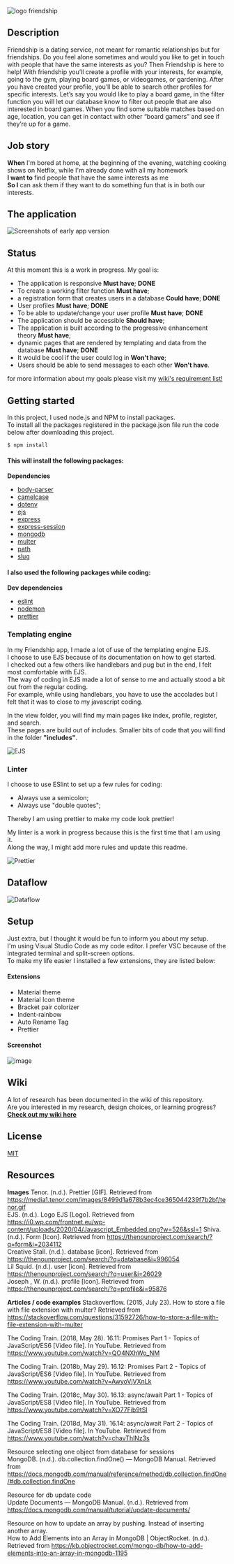 ![logo friendship](https://raw.githubusercontent.com/NathanNeelis/Project-Tech/master/Styleguide/guide/Friendship_logo-full-RGB_2.jpg)

## Description

Friendship is a dating service, not meant for romantic relationships but for friendships. Do you feel alone sometimes and would you like to get in touch with people that have the same interests as you? Then Friendship is here to help! With friendship you’ll create a profile with your interests, for example, going to the gym, playing board games, or videogames, or gardening. After you have created your profile, you’ll be able to search other profiles for specific interests. Let’s say you would like to play a board game, in the filter function you will let our database know to filter out people that are also interested in board games. When you find some suitable matches based on age, location, you can get in contact with other “board gamers” and see if they’re up for a game.

## Job story

**When** I'm bored at home, at the beginning of the evening, watching cooking shows on Netflix, while I'm already done with all my homework  
**I want to** find people that have the same interests as me  
**So I** can ask them if they want to do something fun that is in both our interests.

## The application

![Screenshots of early app version](https://github.com/NathanNeelis/Project-Tech/blob/master/Styleguide/app/app.jpg)

## Status

At this moment this is a work in progress.
My goal is:

- The application is responsive **Must have**; **DONE**
- To create a working filter function **Must have**;
- a registration form that creates users in a database **Could have**; **DONE**
- User profiles **Must have**; **DONE**
- To be able to update/change your user profile **Must have**; **DONE**
- The application should be accessible **Should have**;
- The application is built according to the progressive enhancement theory **Must have**;
- dynamic pages that are rendered by templating and data from the database **Must have**; **DONE**
- It would be cool if the user could log in **Won't have**;
- Users should be able to send messages to each other **Won't have**.

for more information about my goals please visit my [wiki's requirement list!](https://github.com/NathanNeelis/Project-Tech/wiki/Requirement-list)

## Getting started

In this project, I used node.js and NPM to install packages.  
To install all the packages registered in the package.json file run the code below after downloading this project.

    $ npm install

#### This will install the following packages:

**Dependencies**

- [body-parser](https://www.npmjs.com/package/body-parser)
- [camelcase](https://www.npmjs.com/package/camelcase)
- [dotenv](https://www.npmjs.com/package/dotenv)
- [ejs](https://www.npmjs.com/package/ejs)
- [express](https://www.npmjs.com/package/express)
- [express-session](https://www.npmjs.com/package/express-session)
- [mongodb](https://www.npmjs.com/package/mongodb)
- [multer](https://www.npmjs.com/package/multer)
- [path](https://www.npmjs.com/package/path)
- [slug](https://www.npmjs.com/package/slug)

#### I also used the following packages while coding:

**Dev dependencies**

- [eslint](https://www.npmjs.com/package/eslint)
- [nodemon](https://www.npmjs.com/package/nodemon)
- [prettier](https://www.npmjs.com/package/prettier)

### Templating engine

In my Friendship app, I made a lot of use of the templating engine EJS.  
I choose to use EJS because of its documentation on how to get started.  
I checked out a few others like handlebars and pug but in the end, I felt most comfortable with EJS.  
The way of coding in EJS made a lot of sense to me and actually stood a bit out from the regular coding.  
For example, while using handlebars, you have to use the accolades but I felt that it was to close to my javascript coding.

In the view folder, you will find my main pages like index, profile, register, and search.  
These pages are build out of includes. Smaller bits of code that you will find in the folder **"includes"**.

![EJS](https://i0.wp.com/frontnet.eu/wp-content/uploads/2020/04/Javascript_Embedded.png?w=526&ssl=1)

### Linter

I choose to use ESlint to set up a few rules for coding:

- Always use a semicolon;
- Always use "double quotes";

Thereby I am using prettier to make my code look prettier!

My linter is a work in progress because this is the first time that I am using it.  
Along the way, I might add more rules and update this readme.

![Prettier](https://media1.tenor.com/images/8499d1a678b3ec4ce365044239f7b2bf/tenor.gif)

## Dataflow

![Dataflow](https://raw.githubusercontent.com/NathanNeelis/Project-Tech/master/Styleguide/dataflow/dataflow.jpg)

## Setup

Just extra, but I thought it would be fun to inform you about my setup.  
I'm using Visual Studio Code as my code editor. I prefer VSC because of the integrated terminal and split-screen options.  
To make my life easier I installed a few extensions, they are listed below:

#### Extensions

- Material theme
- Material Icon theme
- Bracket pair colorizer
- Indent-rainbow
- Auto Rename Tag
- Prettier

#### Screenshot

![image](https://raw.githubusercontent.com/NathanNeelis/Project-Tech/master/Styleguide/editor/editor_nathan.png)

## Wiki

A lot of research has been documented in the wiki of this repository.  
Are you interested in my research, design choices, or learning progress?  
[**Check out my wiki here**](https://github.com/NathanNeelis/Project-Tech/wiki)

## License

[MIT](https://github.com/NathanNeelis/Project-Tech/blob/master/LICENSE)

## Resources

**Images**
Tenor. (n.d.). Prettier [GIF]. Retrieved from https://media1.tenor.com/images/8499d1a678b3ec4ce365044239f7b2bf/tenor.gif  
EJS. (n.d.). Logo EJS [Logo]. Retrieved from https://i0.wp.com/frontnet.eu/wp-content/uploads/2020/04/Javascript_Embedded.png?w=526&ssl=1
Shiva. (n.d.). Form [Icon]. Retrieved from https://thenounproject.com/search/?q=form&i=2034112  
Creative Stall. (n.d.). database [icon]. Retrieved from https://thenounproject.com/search/?q=database&i=996054  
Lil Squid. (n.d.). user [icon]. Retrieved from https://thenounproject.com/search/?q=user&i=26029  
Joseph , W. (n.d.). profile [icon]. Retrieved from https://thenounproject.com/search/?q=profile&i=95876

**Articles / code examples**
Stackoverflow. (2015, July 23). How to store a file with file extension with multer? Retrieved from https://stackoverflow.com/questions/31592726/how-to-store-a-file-with-file-extension-with-multer

The Coding Train. (2018, May 28). 16.11: Promises Part 1 - Topics of JavaScript/ES6 [Video file]. In YouTube. Retrieved from https://www.youtube.com/watch?v=QO4NXhWo_NM

The Coding Train. (2018b, May 29). 16.12: Promises Part 2 - Topics of JavaScript/ES6 [Video file]. In YouTube. Retrieved from https://www.youtube.com/watch?v=AwyoVjVXnLk

The Coding Train. (2018c, May 30). 16.13: async/await Part 1 - Topics of JavaScript/ES8 [Video file]. In YouTube. Retrieved from https://www.youtube.com/watch?v=XO77Fib9tSI

The Coding Train. (2018d, May 31). 16.14: async/await Part 2 - Topics of JavaScript/ES8 [Video file]. In YouTube. Retrieved from https://www.youtube.com/watch?v=chavThlNz3s

Resource selecting one object from database for sessions  
MongoDB. (n.d.). db.collection.findOne() — MongoDB Manual. Retrieved from https://docs.mongodb.com/manual/reference/method/db.collection.findOne/#db.collection.findOne

Resource for db update code  
Update Documents — MongoDB Manual. (n.d.). Retrieved from https://docs.mongodb.com/manual/tutorial/update-documents/

Resource on how to update an array by pushing. Instead of inserting another array.  
How to Add Elements into an Array in MongoDB | ObjectRocket. (n.d.). Retrieved from https://kb.objectrocket.com/mongo-db/how-to-add-elements-into-an-array-in-mongodb-1195
